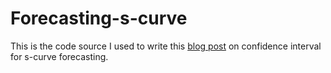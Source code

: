 # Forecasting-s-curve

This is the code source I used to write this [blog post](https://jrmy-rbr.github.io/2020/09/07/second-post.html) on confidence interval for s-curve forecasting.
